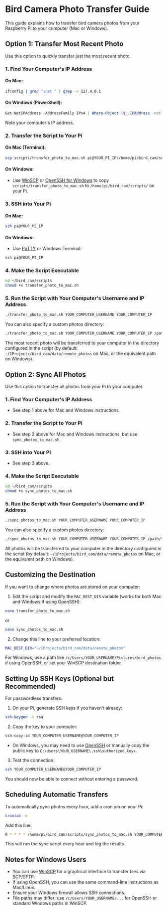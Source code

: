 # Bird Camera Photo Transfer Guide

This guide explains how to transfer bird camera photos from your Raspberry Pi to your computer (Mac or Windows).

## Option 1: Transfer Most Recent Photo

Use this option to quickly transfer just the most recent photo.

### 1. Find Your Computer's IP Address

#### On Mac:
```bash
ifconfig | grep "inet " | grep -v 127.0.0.1
```
#### On Windows (PowerShell):
```powershell
Get-NetIPAddress -AddressFamily IPv4 | Where-Object {$_.IPAddress -notlike '127.*'}
```
Note your computer's IP address.

### 2. Transfer the Script to Your Pi

#### On Mac (Terminal):
```bash
scp scripts/transfer_photo_to_mac.sh pi@YOUR_PI_IP:/home/pi/bird_cam/scripts/
```
#### On Windows:
- Use [WinSCP](https://winscp.net/) or [OpenSSH for Windows](https://docs.microsoft.com/en-us/windows-server/administration/openssh/openssh_install_firstuse) to copy `scripts/transfer_photo_to_mac.sh` to `/home/pi/bird_cam/scripts/` on your Pi.

### 3. SSH into Your Pi

#### On Mac:
```bash
ssh pi@YOUR_PI_IP
```
#### On Windows:
- Use [PuTTY](https://www.putty.org/) or Windows Terminal:
```powershell
ssh pi@YOUR_PI_IP
```

### 4. Make the Script Executable
```bash
cd ~/bird_cam/scripts
chmod +x transfer_photo_to_mac.sh
```

### 5. Run the Script with Your Computer's Username and IP Address
```bash
./transfer_photo_to_mac.sh YOUR_COMPUTER_USERNAME YOUR_COMPUTER_IP
```
You can also specify a custom photos directory:
```bash
./transfer_photo_to_mac.sh YOUR_COMPUTER_USERNAME YOUR_COMPUTER_IP /path/to/your/photos
```

The most recent photo will be transferred to your computer in the directory configured in the script (by default: `~/1Projects/bird_cam/data/remote_photos` on Mac, or the equivalent path on Windows).

## Option 2: Sync All Photos

Use this option to transfer all photos from your Pi to your computer.

### 1. Find Your Computer's IP Address
- See step 1 above for Mac and Windows instructions.

### 2. Transfer the Script to Your Pi
- See step 2 above for Mac and Windows instructions, but use `sync_photos_to_mac.sh`.

### 3. SSH into Your Pi
- See step 3 above.

### 4. Make the Script Executable
```bash
cd ~/bird_cam/scripts
chmod +x sync_photos_to_mac.sh
```

### 5. Run the Script with Your Computer's Username and IP Address
```bash
./sync_photos_to_mac.sh YOUR_COMPUTER_USERNAME YOUR_COMPUTER_IP
```
You can also specify a custom photos directory:
```bash
./sync_photos_to_mac.sh YOUR_COMPUTER_USERNAME YOUR_COMPUTER_IP /path/to/your/photos
```

All photos will be transferred to your computer in the directory configured in the script (by default: `~/1Projects/bird_cam/data/remote_photos` on Mac, or the equivalent path on Windows).

## Customizing the Destination

If you want to change where photos are stored on your computer:

1. Edit the script and modify the `MAC_DEST_DIR` variable (works for both Mac and Windows if using OpenSSH):
```bash
nano transfer_photo_to_mac.sh
```
or
```bash
nano sync_photos_to_mac.sh
```
2. Change this line to your preferred location:
```bash
MAC_DEST_DIR="~/1Projects/bird_cam/data/remote_photos"
```
For Windows, use a path like `/c/Users/YOUR_USERNAME/Pictures/bird_photos` if using OpenSSH, or set your WinSCP destination folder.

## Setting Up SSH Keys (Optional but Recommended)

For passwordless transfers:

1. On your Pi, generate SSH keys if you haven't already:
```bash
ssh-keygen -t rsa
```
2. Copy the key to your computer:
```bash
ssh-copy-id YOUR_COMPUTER_USERNAME@YOUR_COMPUTER_IP
```
- On Windows, you may need to use [OpenSSH](https://docs.microsoft.com/en-us/windows-server/administration/openssh/openssh_install_firstuse) or manually copy the public key to `C:\Users\YOUR_USERNAME\.ssh\authorized_keys`.

3. Test the connection:
```bash
ssh YOUR_COMPUTER_USERNAME@YOUR_COMPUTER_IP
```

You should now be able to connect without entering a password.

## Scheduling Automatic Transfers

To automatically sync photos every hour, add a cron job on your Pi:

```bash
crontab -e
```
Add this line:
```bash
0 * * * * /home/pi/bird_cam/scripts/sync_photos_to_mac.sh YOUR_COMPUTER_USERNAME YOUR_COMPUTER_IP /path/to/photos >> /home/pi/bird_cam/logs/photo_sync.log 2>&1
```

This will run the sync script every hour and log the results.

## Notes for Windows Users
- You can use [WinSCP](https://winscp.net/) for a graphical interface to transfer files via SCP/SFTP.
- If using OpenSSH, you can use the same command-line instructions as Mac/Linux.
- Ensure your Windows firewall allows SSH connections.
- File paths may differ; use `/c/Users/YOUR_USERNAME/...` for OpenSSH or standard Windows paths in WinSCP. 